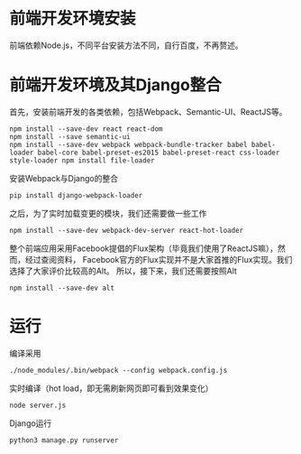 ﻿# 前端开发环境安装 #
前端依赖Node.js，不同平台安装方法不同，自行百度，不再赘述。

# 前端开发环境及其Django整合 #
首先，安装前端开发的各类依赖，包括Webpack、Semantic-UI、ReactJS等。

    npm install --save-dev react react-dom
    npm install --save semantic-ui
    npm install --save-dev webpack webpack-bundle-tracker babel babel-loader babel-core babel-preset-es2015 babel-preset-react css-loader style-loader npm install file-loader  

安装Webpack与Django的整合

    pip install django-webpack-loader

之后，为了实时加载变更的模块，我们还需要做一些工作

    npm install --save-dev webpack-dev-server react-hot-loader

整个前端应用采用Facebook提倡的Flux架构（毕竟我们使用了ReactJS嘛），然而，经过查阅资料，
Facebook官方的Flux实现并不是大家首推的Flux实现。我们选择了大家评价比较高的Alt。
所以，接下来，我们还需要按照Alt

    npm install --save-dev alt

# 运行 #
编译采用

    ./node_modules/.bin/webpack --config webpack.config.js

实时编译（hot load，即无需刷新网页即可看到效果变化）

    node server.js

Django运行

    python3 manage.py runserver
